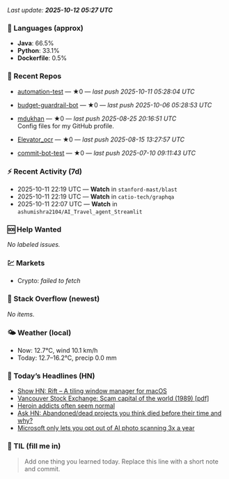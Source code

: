 

<!-- DAILY-SECTION:START -->
_Last update: **2025-10-12 05:27 UTC**_


### 🧪 Languages (approx)
- **Java**: 66.5%
- **Python**: 33.1%
- **Dockerfile**: 0.5%

### 🔧 Recent Repos
- [automation-test](https://github.com/mdukhan/automation-test) — ★0 — _last push 2025-10-11 05:28:04 UTC_  
  
- [budget-guardrail-bot](https://github.com/mdukhan/budget-guardrail-bot) — ★0 — _last push 2025-10-06 05:28:53 UTC_  
  
- [mdukhan](https://github.com/mdukhan/mdukhan) — ★0 — _last push 2025-08-25 20:16:51 UTC_  
  Config files for my GitHub profile.
- [Elevator_ocr](https://github.com/mdukhan/Elevator_ocr) — ★0 — _last push 2025-08-15 13:27:57 UTC_  
  
- [commit-bot-test](https://github.com/mdukhan/commit-bot-test) — ★0 — _last push 2025-07-10 09:11:43 UTC_  
  

### ⚡ Recent Activity (7d)
- 2025-10-11 22:19 UTC — **Watch** in `stanford-mast/blast`
- 2025-10-11 22:19 UTC — **Watch** in `catio-tech/graphqa`
- 2025-10-11 22:07 UTC — **Watch** in `ashumishra2104/AI_Travel_agent_Streamlit`

### 🆘 Help Wanted
_No labeled issues._

### 💹 Markets
- Crypto: _failed to fetch_

### 🧩 Stack Overflow (newest)
_No items._

### 🌤️ Weather (local)
- Now: 12.7°C, wind 10.1 km/h
- Today: 12.7–16.2°C, precip 0.0 mm

### 📰 Today’s Headlines (HN)
- [Show HN: Rift – A tiling window manager for macOS](https://paddedinputs.substack.com/p/meta-superintelligences-surprising)
- [Vancouver Stock Exchange: Scam capital of the world (1989) [pdf]](https://github.com/acsandmann/rift)
- [Heroin addicts often seem normal](https://scamcouver.wordpress.com/wp-content/uploads/2012/04/scam-capital.pdf)
- [Ask HN: Abandoned&#x2F;dead projects you think died before their time and why?](https://justismills.substack.com/p/heroin-addicts-often-seem-normal)
- [Microsoft only lets you opt out of AI photo scanning 3x a year](https://news.ycombinator.com/item?id=45553132)

### 🧠 TIL (fill me in)
> Add one thing you learned today. Replace this line with a short note and commit.

<!-- DAILY-SECTION:END -->
